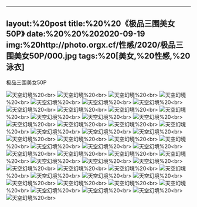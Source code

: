 ﻿---
layout:%20post
title:%20%20《极品三围美女50P》
date:%20%20%202020-09-19
img:%20http://photo.orgx.cf/性感/2020/极品三围美女50P/000.jpg
tags:%20[美女,%20性感,%20泳衣]
---

极品三围美女50P



![天空幻境](http://photo.orgx.cf/性感/2020/极品三围美女50P/001.jpg%20''天空幻境'')%20<br>
![天空幻境](http://photo.orgx.cf/性感/2020/极品三围美女50P/002.jpg%20''天空幻境'')%20<br>
![天空幻境](http://photo.orgx.cf/性感/2020/极品三围美女50P/003.jpg%20''天空幻境'')%20<br>
![天空幻境](http://photo.orgx.cf/性感/2020/极品三围美女50P/004.jpg%20''天空幻境'')%20<br>
![天空幻境](http://photo.orgx.cf/性感/2020/极品三围美女50P/005.jpg%20''天空幻境'')%20<br>
![天空幻境](http://photo.orgx.cf/性感/2020/极品三围美女50P/006.jpg%20''天空幻境'')%20<br>
![天空幻境](http://photo.orgx.cf/性感/2020/极品三围美女50P/007.jpg%20''天空幻境'')%20<br>
![天空幻境](http://photo.orgx.cf/性感/2020/极品三围美女50P/008.jpg%20''天空幻境'')%20<br>
![天空幻境](http://photo.orgx.cf/性感/2020/极品三围美女50P/009.jpg%20''天空幻境'')%20<br>
![天空幻境](http://photo.orgx.cf/性感/2020/极品三围美女50P/010.jpg%20''天空幻境'')%20<br>
![天空幻境](http://photo.orgx.cf/性感/2020/极品三围美女50P/011.jpg%20''天空幻境'')%20<br>
![天空幻境](http://photo.orgx.cf/性感/2020/极品三围美女50P/012.jpg%20''天空幻境'')%20<br>
![天空幻境](http://photo.orgx.cf/性感/2020/极品三围美女50P/013.jpg%20''天空幻境'')%20<br>
![天空幻境](http://photo.orgx.cf/性感/2020/极品三围美女50P/014.jpg%20''天空幻境'')%20<br>
![天空幻境](http://photo.orgx.cf/性感/2020/极品三围美女50P/015.jpg%20''天空幻境'')%20<br>
![天空幻境](http://photo.orgx.cf/性感/2020/极品三围美女50P/016.jpg%20''天空幻境'')%20<br>
![天空幻境](http://photo.orgx.cf/性感/2020/极品三围美女50P/017.jpg%20''天空幻境'')%20<br>
![天空幻境](http://photo.orgx.cf/性感/2020/极品三围美女50P/018.jpg%20''天空幻境'')%20<br>
![天空幻境](http://photo.orgx.cf/性感/2020/极品三围美女50P/019.jpg%20''天空幻境'')%20<br>
![天空幻境](http://photo.orgx.cf/性感/2020/极品三围美女50P/020.jpg%20''天空幻境'')%20<br>
![天空幻境](http://photo.orgx.cf/性感/2020/极品三围美女50P/021.jpg%20''天空幻境'')%20<br>
![天空幻境](http://photo.orgx.cf/性感/2020/极品三围美女50P/022.jpg%20''天空幻境'')%20<br>
![天空幻境](http://photo.orgx.cf/性感/2020/极品三围美女50P/023.jpg%20''天空幻境'')%20<br>
![天空幻境](http://photo.orgx.cf/性感/2020/极品三围美女50P/024.jpg%20''天空幻境'')%20<br>
![天空幻境](http://photo.orgx.cf/性感/2020/极品三围美女50P/025.jpg%20''天空幻境'')%20<br>
![天空幻境](http://photo.orgx.cf/性感/2020/极品三围美女50P/026.jpg%20''天空幻境'')%20<br>
![天空幻境](http://photo.orgx.cf/性感/2020/极品三围美女50P/027.jpg%20''天空幻境'')%20<br>
![天空幻境](http://photo.orgx.cf/性感/2020/极品三围美女50P/028.jpg%20''天空幻境'')%20<br>
![天空幻境](http://photo.orgx.cf/性感/2020/极品三围美女50P/029.jpg%20''天空幻境'')%20<br>
![天空幻境](http://photo.orgx.cf/性感/2020/极品三围美女50P/030.jpg%20''天空幻境'')%20<br>
![天空幻境](http://photo.orgx.cf/性感/2020/极品三围美女50P/031.jpg%20''天空幻境'')%20<br>
![天空幻境](http://photo.orgx.cf/性感/2020/极品三围美女50P/032.jpg%20''天空幻境'')%20<br>
![天空幻境](http://photo.orgx.cf/性感/2020/极品三围美女50P/033.jpg%20''天空幻境'')%20<br>
![天空幻境](http://photo.orgx.cf/性感/2020/极品三围美女50P/034.jpg%20''天空幻境'')%20<br>
![天空幻境](http://photo.orgx.cf/性感/2020/极品三围美女50P/035.jpg%20''天空幻境'')%20<br>
![天空幻境](http://photo.orgx.cf/性感/2020/极品三围美女50P/036.jpg%20''天空幻境'')%20<br>
![天空幻境](http://photo.orgx.cf/性感/2020/极品三围美女50P/037.jpg%20''天空幻境'')%20<br>
![天空幻境](http://photo.orgx.cf/性感/2020/极品三围美女50P/038.jpg%20''天空幻境'')%20<br>
![天空幻境](http://photo.orgx.cf/性感/2020/极品三围美女50P/039.jpg%20''天空幻境'')%20<br>
![天空幻境](http://photo.orgx.cf/性感/2020/极品三围美女50P/040.jpg%20''天空幻境'')%20<br>
![天空幻境](http://photo.orgx.cf/性感/2020/极品三围美女50P/041.jpg%20''天空幻境'')%20<br>
![天空幻境](http://photo.orgx.cf/性感/2020/极品三围美女50P/042.jpg%20''天空幻境'')%20<br>
![天空幻境](http://photo.orgx.cf/性感/2020/极品三围美女50P/043.jpg%20''天空幻境'')%20<br>
![天空幻境](http://photo.orgx.cf/性感/2020/极品三围美女50P/044.jpg%20''天空幻境'')%20<br>
![天空幻境](http://photo.orgx.cf/性感/2020/极品三围美女50P/045.jpg%20''天空幻境'')%20<br>
![天空幻境](http://photo.orgx.cf/性感/2020/极品三围美女50P/046.jpg%20''天空幻境'')%20<br>
![天空幻境](http://photo.orgx.cf/性感/2020/极品三围美女50P/047.jpg%20''天空幻境'')%20<br>
![天空幻境](http://photo.orgx.cf/性感/2020/极品三围美女50P/048.jpg%20''天空幻境'')%20<br>
![天空幻境](http://photo.orgx.cf/性感/2020/极品三围美女50P/049.jpg%20''天空幻境'')%20<br>
![天空幻境](http://photo.orgx.cf/性感/2020/极品三围美女50P/050.jpg%20''天空幻境'')%20<br>